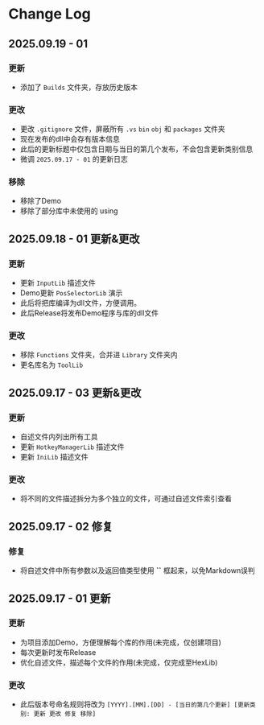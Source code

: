 # Change Log

## 2025.09.19 - 01
### 更新
- 添加了 `Builds` 文件夹，存放历史版本
### 更改
- 更改 `.gitignore` 文件，屏蔽所有 `.vs` `bin` `obj` 和 `packages` 文件夹
- 现在发布的dll中会存有版本信息
- 此后的更新标题中仅包含日期与当日的第几个发布，不会包含更新类别信息
- 微调 `2025.09.17 - 01` 的更新日志
### 移除
- 移除了Demo
- 移除了部分库中未使用的 using



## 2025.09.18 - 01  更新&更改
### 更新
- 更新 `InputLib` 描述文件
- Demo更新 `PosSelectorLib` 演示
- 此后将把库编译为dll文件，方便调用。
- 此后Release将发布Demo程序与库的dll文件
### 更改
- 移除 `Functions` 文件夹，合并进 `Library` 文件夹内
- 更名库名为 `ToolLib`



## 2025.09.17 - 03 更新&更改
### 更新
- 自述文件内列出所有工具
- 更新 `HotkeyManagerLib` 描述文件
- 更新 `IniLib` 描述文件
### 更改
- 将不同的文件描述拆分为多个独立的文件，可通过自述文件索引查看



## 2025.09.17 - 02 修复
### 修复
- 将自述文件中所有参数以及返回值类型使用 **``** 框起来，以免Markdown误判



## 2025.09.17 - 01 更新
### 更新
- 为项目添加Demo，方便理解每个库的作用(未完成，仅创建项目)
- 每次更新时发布Release
- 优化自述文件，描述每个文件的作用(未完成，仅完成至HexLib)
### 更改
- 此后版本号命名规则将改为 `[YYYY].[MM].[DD] - [当日的第几个更新] [更新类别: 更新 更改 修复 移除]`